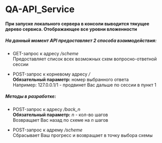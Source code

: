 # QA-API_Service

#### При запуске локального сервера в консоли выводится тякущее дерево сервиса. Отображающее все уровни вложенности 

##### На данный момент API предоставляет 2 способа взаимодействия:

 * GET-запрос к адресу */scheme*  
 Предоставляет список всех возможных схем вопросно-ответной сессии  
  
 * POST-запрос к корневому адресу */*  
 **Обязательный параметр:** номер выбранного ответа  
 Например: 127.0.0.1/1 - продвинет Вас дальше по сессии в пункт 1  
  
##### Методы в разработке:  
  
 * POST-запрос к адресу */back_n*  
 **Обязательный параметр:** *n* - кол-во шагов   
 Возвращает Вас назад по схеме на *n* шагов  
  
 * POST-запрос к адрему */scheme*  
 Сбрасывает Ваш прогресс и возвращает в точку выбора схемы  
